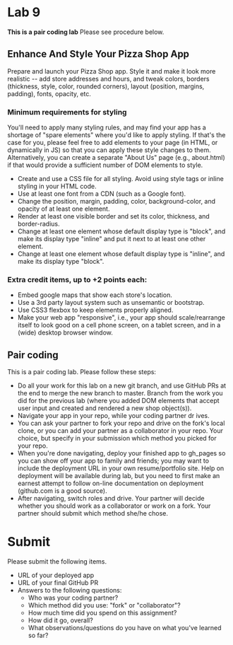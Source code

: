 # Lab 9
**This is a pair coding lab** Please see procedure below.

## Enhance And Style Your Pizza Shop App

Prepare and launch your Pizza Shop app. Style it and make it look more realistic -- add store addresses and hours, and tweak colors, borders (thickness, style, color, rounded corners), layout (position, margins, padding), fonts, opacity, etc.

### Minimum requirements for styling
You'll need to apply many styling rules, and may find your app has a shortage of "spare elements" where you'd like to apply styling. If that's the case for you, please feel free to add elements to your page (in HTML, or dynamically in JS) so that you can apply these style changes to them. Alternatively, you can create a separate &quot;About Us&quot; page (e.g., about.html) if that would provide a sufficient number of DOM elements to style.

- Create and use a CSS file for all styling. Avoid using style tags or inline styling in your HTML code.
- Use at least one font from a CDN (such as a Google font).
- Change the position, margin, padding, color, background-color, and opacity of at least one element.
- Render at least one visible border and set its color, thickness, and border-radius.
- Change at least one element whose default display type is "block", and make its display type "inline" and put it next to at least one other element.
- Change at least one element whose default display type is "inline", and make its display type "block".

### Extra credit items, up to +2 points each:
- Embed google maps that show each store's location.
- Use a 3rd party layout system such as unsemantic or bootstrap.
- Use CSS3 flexbox to keep elements properly aligned.
- Make your web app &quot;responsive&quot;, i.e., your app should scale/rearrange itself to look good on a cell phone screen, on a tablet screen, and in a (wide) desktop browser window.

## Pair coding
This is a pair coding lab. Please follow these steps:
- Do all your work for this lab on a new git branch, and use GitHub PRs at the end to merge the new branch to master. Branch from the work you did for the previous lab (where you added DOM elements that accept user input and created and rendered a new shop object(s)).
- Navigate your app in your repo, while your coding partner dr
ives.
- You can ask your partner to fork your repo and drive on the fork's local clone, or you can add your partner as a collaborator in your repo. Your choice, but specify in your submission which method you picked for your repo.
- When you're done navigating, deploy your finished app to gh_pages so you can show off your app to family and friends; you may want to include the deployment URL in your own resume/portfolio site. Help on deployment will be available during lab, but you need to first make an earnest attempt to follow on-line documentation on deployment (github.com is a good source).
- After navigating, switch roles and drive. Your partner will decide whether you should work as a collaborator or work on a fork. Your partner should submit which method she/he chose.

# Submit
Please submit the following items.
- URL of your deployed app
- URL of your final GitHub PR
- Answers to the following questions:
  - Who was your coding partner?
  - Which method did you use: &quot;fork&quot; or &quot;collaborator&quot;?
  - How much time did you spend on this assignment?
  - How did it go, overall?
  - What observations/questions do you have on what you've learned so far?

